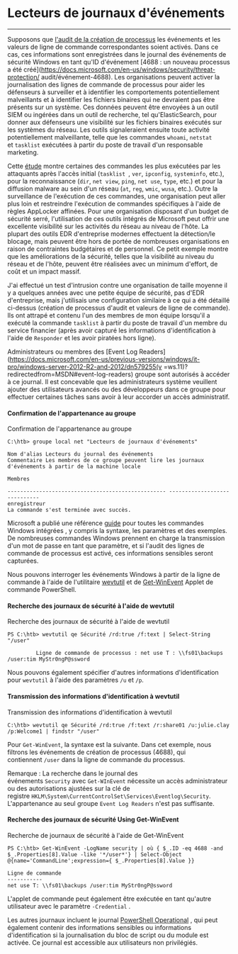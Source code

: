 Lecteurs de journaux d'événements
=================

* * * * *

Supposons que [l'audit de la création de processus](https://docs.microsoft.com/en-us/windows/security/threat-protection/auditing/audit-process-creation) les événements et les valeurs de ligne de commande correspondantes soient activés. Dans ce cas, ces informations sont enregistrées dans le journal des événements de sécurité Windows en tant qu'ID d'événement [4688 : un nouveau processus a été créé](https://docs.microsoft.com/en-us/windows/security/threat-protection/ audit/événement-4688). Les organisations peuvent activer la journalisation des lignes de commande de processus pour aider les défenseurs à surveiller et à identifier les comportements potentiellement malveillants et à identifier les fichiers binaires qui ne devraient pas être présents sur un système. Ces données peuvent être envoyées à un outil SIEM ou ingérées dans un outil de recherche, tel qu'ElasticSearch, pour donner aux défenseurs une visibilité sur les fichiers binaires exécutés sur les systèmes du réseau. Les outils signaleraient ensuite toute activité potentiellement malveillante, telle que les commandes `whoami`, `netstat` et `tasklist` exécutées à partir du poste de travail d'un responsable marketing.

Cette [étude](https://blogs.jpcert.or.jp/en/2016/01/windows-commands-abused-by-attackers.html) montre certaines des commandes les plus exécutées par les attaquants après l'accès initial (`tasklist `, `ver`, `ipconfig`, `systeminfo`, etc.), pour la reconnaissance (`dir`, `net view`, `ping`, `net use`, `type`, etc.) et pour la diffusion malware au sein d'un réseau (`at`, `reg`, `wmic`, `wusa`, etc.). Outre la surveillance de l'exécution de ces commandes, une organisation peut aller plus loin et restreindre l'exécution de commandes spécifiques à l'aide de règles AppLocker affinées. Pour une organisation disposant d'un budget de sécurité serré, l'utilisation de ces outils intégrés de Microsoft peut offrir une excellente visibilité sur les activités du réseau au niveau de l'hôte. La plupart des outils EDR d'entreprise modernes effectuent la détection/le blocage, mais peuvent être hors de portée de nombreuses organisations en raison de contraintes budgétaires et de personnel. Ce petit exemple montre que les améliorations de la sécurité, telles que la visibilité au niveau du réseau et de l'hôte, peuvent être réalisées avec un minimum d'effort, de coût et un impact massif.

J'ai effectué un test d'intrusion contre une organisation de taille moyenne il y a quelques années avec une petite équipe de sécurité, pas d'EDR d'entreprise, mais j'utilisais une configuration similaire à ce qui a été détaillé ci-dessus (création de processus d'audit et valeurs de ligne de commande). Ils ont attrapé et contenu l'un des membres de mon équipe lorsqu'il a exécuté la commande `tasklist` à partir du poste de travail d'un membre du service financier (après avoir capturé les informations d'identification à l'aide de `Responder` et les avoir piratées hors ligne).

Administrateurs ou membres des [Event Log Readers](https://docs.microsoft.com/en-us/previous-versions/windows/it-pro/windows-server-2012-R2-and-2012/dn579255(v =ws.11)?redirectedfrom=MSDN#event-log-readers) groupe sont autorisés à accéder à ce journal. Il est concevable que les administrateurs système veuillent ajouter des utilisateurs avancés ou des développeurs dans ce groupe pour effectuer certaines tâches sans avoir à leur accorder un accès administratif.

#### Confirmation de l'appartenance au groupe

Confirmation de l'appartenance au groupe

```
C:\htb> groupe local net "Lecteurs de journaux d'événements"

Nom d'alias Lecteurs du journal des événements
Commentaire Les membres de ce groupe peuvent lire les journaux d'événements à partir de la machine locale

Membres

-------------------------------------------------- -----------------------------
enregistreur
La commande s'est terminée avec succès.

```

Microsoft a publié une référence [guide](https://download.microsoft.com/download/5/8/9/58911986-D4AD-4695-BF63-F734CD4DF8F2/ws-commands.pdf) pour toutes les commandes Windows intégrées , y compris la syntaxe, les paramètres et des exemples. De nombreuses commandes Windows prennent en charge la transmission d'un mot de passe en tant que paramètre, et si l'audit des lignes de commande de processus est activé, ces informations sensibles seront capturées.

Nous pouvons interroger les événements Windows à partir de la ligne de commande à l'aide de l'utilitaire [wevtutil](https://docs.microsoft.com/en-us/windows-server/administration/windows-commands/wevtutil) et de [Get-WinEvent]( https://docs.microsoft.com/en-us/powershell/module/microsoft.powershell.diagnostics/get-winevent?view=powershell-7.1) Applet de commande PowerShell.

#### Recherche des journaux de sécurité à l'aide de wevtutil

Recherche des journaux de sécurité à l'aide de wevtutil

```
PS C:\htb> wevtutil qe Sécurité /rd:true /f:text | Select-String "/user"

         Ligne de commande de processus : net use T : \\fs01\backups /user:tim MyStr0ngP@ssword

```

Nous pouvons également spécifier d'autres informations d'identification pour `wevtutil` à l'aide des paramètres `/u` et `/p`.

#### Transmission des informations d'identification à wevtutil

Transmission des informations d'identification à wevtutil

```
C:\htb> wevtutil qe Sécurité /rd:true /f:text /r:share01 /u:julie.clay /p:Welcome1 | findstr "/user"

```

Pour `Get-WinEvent`, la syntaxe est la suivante. Dans cet exemple, nous filtrons les événements de création de processus (4688), qui contiennent `/user` dans la ligne de commande du processus.

Remarque : La recherche dans le journal des événements `Security` avec `Get-WInEvent` nécessite un accès administrateur ou des autorisations ajustées sur la clé de registre `HKLM\System\CurrentControlSet\Services\Eventlog\Security`. L'appartenance au seul groupe `Event Log Readers` n'est pas suffisante.

#### Recherche des journaux de sécurité Using Get-WinEvent

Recherche de journaux de sécurité à l'aide de Get-WinEvent

```
PS C:\htb> Get-WinEvent -LogName security | où { $_.ID -eq 4688 -and $_.Properties[8].Value -like '*/user*'} | Select-Object @{name='CommandLine';expression={ $_.Properties[8].Value }}

Ligne de commande
-----------
net use T: \\fs01\backups /user:tim MyStr0ngP@ssword

```

L'applet de commande peut également être exécutée en tant qu'autre utilisateur avec le paramètre `-Credential` .

Les autres journaux incluent le journal [PowerShell Operational](https://docs.microsoft.com/en-us/powershell/module/microsoft.powershell.core/about/about_logging_windows?view=powershell-7.1) , qui peut également contenir des informations sensibles ou informations d'identification si la journalisation du bloc de script ou du module est activée. Ce journal est accessible aux utilisateurs non privilégiés.